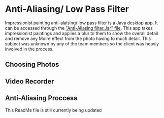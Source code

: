 # Anti-Aliasing/ Low Pass Filter
 

Impressionist painting anti-alaising/ low pass filter is a Java desktop app. It can be accessed through the ["Anti-Aliasing filter.Jar" file](https://github.com/SamAbley/Showcase/blob/master/IP%20Anti-Aliasing%20Filter/Anti-Aliasing%20Filter.jar). This app takes impressionist paintings and applies a blur to them to show the overall detail and remove any Moire effect from the photo having to much detail. This subject was unknown by any of the team members so the client was heavly involved in the process.


## Choosing Photos

## Video Recorder

## Anti-Aliasing Proccess

This ReadMe file is still currently being updated
